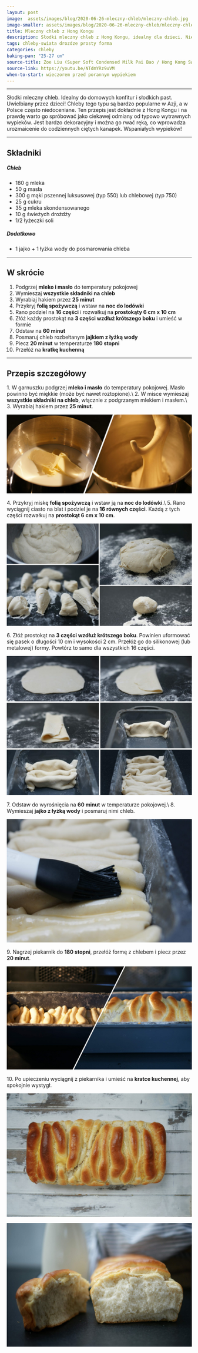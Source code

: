 ```yaml
---
layout: post
image:  assets/images/blog/2020-06-26-mleczny-chleb/mleczny-chleb.jpg
image-smaller: assets/images/blog/2020-06-26-mleczny-chleb/mleczny-chleb-smaller.jpg
title: Mleczny chleb z Hong Kongu
description: Słodki mleczny chleb z Hong Kongu, idealny dla dzieci. Niesłychanie smaczny! Przepis na bardzo pulchny, prawie lekki jak piórko mleczny chleb!
tags: chleby-swiata drozdze prosty forma
categories: chleby
baking-pan: "25-27 cm"
source-title: Zoe Liu (Super Soft Condensed Milk Pai Bao / Hong Kong Sweet Bread / Roti Sisir)
source-link: https://youtu.be/NTdmYRz9uVM
when-to-start: wieczorem przed porannym wypiekiem
---
```


-----

Słodki mleczny chleb. Idealny do domowych konfitur i słodkich past. Uwielbiany przez dzieci! Chleby tego typu są bardzo popularne w Azji, a w Polsce często niedoceniane. Ten przepis jest dokładnie z Hong Kongu i na prawdę warto go spróbować jako ciekawej odmiany od typowo wytrawnych wypieków. Jest bardzo dekoracyjny i można go rwać ręką, co wprowadza urozmaicenie do codziennych ciętych kanapek. Wspaniałych wypieków!

-----

## Składniki

##### Chleb

* 180 g mleka
* 50 g masła
* 300 g mąki pszennej luksusowej (typ 550) lub chlebowej (typ 750)
* 25 g cukru
* 35 g mleka skondensowanego
* 10 g świeżych drożdży
* 1/2 łyżeczki soli

##### Dodatkowo

* 1 jajko + 1 łyżka wody do posmarowania chleba

-----

## W skrócie

1. Podgrzej **mleko i masło** do temperatury pokojowej
2. Wymieszaj **wszystkie składniki na chleb**
3. Wyrabiaj hakiem przez **25 minut**
4. Przykryj **folią spożywczą** i wstaw na **noc do lodówki**
5. Rano podziel na **16 części** i rozwałkuj na **prostokąty 6 cm x 10 cm**
6. Złóż każdy prostokąt na **3 części wzdłuż krótszego boku** i umieść w formie
7. Odstaw na **60 minut**
8. Posmaruj chleb rozbełtanym **jajkiem z łyżką wody**
9. Piecz **20 minut** w temperaturze **180 stopni**
10. Przełóż na **kratkę kuchenną**

-----

## Przepis szczegółowy

1\. W garnuszku podgrzej **mleko i masło** do temperatury pokojowej. Masło powinno być miękkie (może być nawet roztopione).\\
2\. W misce wymieszaj **wszystkie składniki na chleb**, włącznie z podgrzanym mlekiem i masłem.\\
3\. Wyrabiaj hakiem przez **25 minut**.

![Mleczny chleb z Hong Kongu - Mieszanie](/assets/images/blog/2020-06-26-mleczny-chleb/mleczny-chleb-mieszanie.jpg)

4\. Przykryj miskę **folią spożywczą** i wstaw ją na **noc do lodówki**.\\
5\. Rano wyciągnij ciasto na blat i podziel je na **16 równych części**. Każdą z tych części rozwałkuj na **prostokąt 6 cm x 10 cm**.

![Mleczny chleb z Hong Kongu - Kulki](/assets/images/blog/2020-06-26-mleczny-chleb/mleczny-chleb-kulki.jpg)

6\. Złóż prostokąt na **3 części wzdłuż krótszego boku**. Powinien uformować się pasek o długości 10 cm i wysokości 2 cm. Przełóż go do silikonowej (lub metalowej) formy. Powtórz to samo dla wszystkich 16 części.

![Mleczny chleb z Hong Kongu - Formowanie](/assets/images/blog/2020-06-26-mleczny-chleb/mleczny-chleb-formowanie.jpg)

7\. Odstaw do wyrośnięcia na **60 minut** w temperaturze pokojowej.\\
8\. Wymieszaj **jajko z łyżką wody** i posmaruj nimi chleb.

![Mleczny chleb z Hong Kongu - Smarowanie](/assets/images/blog/2020-06-26-mleczny-chleb/mleczny-chleb-smarowanie.jpg)

9\. Nagrzej piekarnik do **180 stopni**, przełóż formę z chlebem i piecz przez **20 minut**.

![Mleczny chleb z Hong Kongu - Pieczenie](/assets/images/blog/2020-06-26-mleczny-chleb/mleczny-chleb-pieczenie.jpg)

10\. Po upieczeniu wyciągnij z piekarnika i umieść na **kratce kuchennej**, aby spokojnie wystygł.

![Mleczny chleb z Hong Kongu](/assets/images/blog/2020-06-26-mleczny-chleb/mleczny-chleb-gotowy.jpg)

![Mleczny chleb z Hong Kongu](/assets/images/blog/2020-06-26-mleczny-chleb/mleczny-chleb-gotowy-drugi.jpg)
